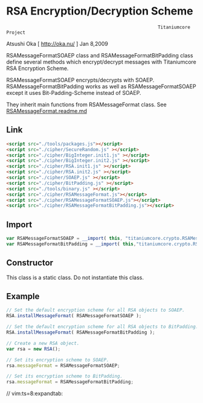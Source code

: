 
# RSA Encryption/Decryption Scheme

                                                            Titaniumcore Project

Atsushi Oka [ http://oka.nu/ ]                                        Jan 8,2009

RSAMessageFormatSOAEP class and RSAMessageFormatBitPadding class define several
methods which encrypt/decrypt messages with Titaniumcore RSA Encryption Scheme. 

RSAMessageFormatSOAEP encrypts/decrypts with SOAEP.  RSAMessageFormatBitPadding
works as well as RSAMessageFormatSOAEP except it uses Bit-Padding-Scheme instead of
SOAEP.

They inherit main functions from RSAMessageFormat class.
See [RSAMessageFormat.readme.md](RSAMessageFormat.implementation.readme.md)

## Link
```html
<script src="./tools/packages.js"></script>
<script src="./cipher/SecureRandom.js" ></script>
<script src="./cipher/BigInteger.init1.js" ></script>
<script src="./cipher/BigInteger.init2.js" ></script>
<script src="./cipher/RSA.init1.js" ></script>
<script src="./cipher/RSA.init2.js" ></script>
<script src="./cipher/SOAEP.js" ></script>
<script src="./cipher/BitPadding.js" ></script>
<script src="./tools/binary.js" ></script>
<script src="./cipher/RSAMessageFormat.js"></script>
<script src="./cipher/RSAMessageFormatSOAEP.js"></script>
<script src="./cipher/RSAMessageFormatBitPadding.js"></script>
```

## Import
```javascript
var RSAMessageFormatSOAEP = __import( this, "titaniumcore.crypto.RSAMessageFormatSOAEP" );
var RSAMessageFormatBitPadding = __import( this,"titaniumcore.crypto.RSAMessageFormatBitPadding" );
```

## Constructor

This class is a static class. Do not instantiate this class.

## Example
```javascript
// Set the default encryption scheme for all RSA objects to SOAEP.
RSA.installMessageFormat( RSAMessageFormatSOAEP );

// Set the default encryption scheme for all RSA objects to BitPadding.
RSA.installMessageFormat( RSAMessageFormatBitPadding );

// Create a new RSA object.
var rsa = new RSA();

// Set its encryption scheme to SOAEP.
rsa.messageFormat = RSAMessageFormatSOAEP;

// Set its encryption scheme to BitPadding.
rsa.messageFormat = RSAMessageFormatBitPadding;
```

// vim:ts=8:expandtab:
